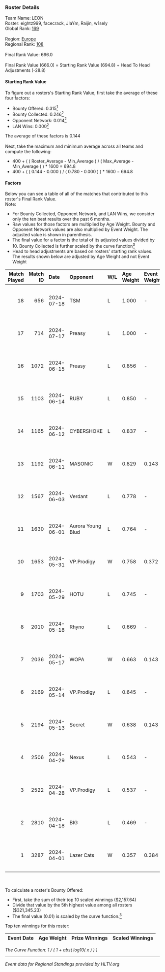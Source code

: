 ### Roster Details<br />
Team Name: LEON<br />
Roster: eightz999, facecrack, JIaYm, Raijin, w1sely<br />
Global Rank: [169](../standings_global.md)<br />
<br />
Region: [Europe]( ../standings_europe.md)<br />
Regional Rank: [108]( ../standings_europe.md)<br />
<br />
Final Rank Value:  666.0<br />
<br />
Final Rank Value (666.0) = Starting Rank Value (694.8) + Head To Head Adjustments (-28.8)<br />

#### Starting Rank Value<br />
To figure out a rosters's Starting Rank Value, first take the average of these four factors:<br />
- Bounty Offered: 0.315[<sup>1</sup>](#table2)
- Bounty Collected: 0.246[<sup>2</sup>](#table1)
- Opponent Network: 0.014[<sup>2</sup>](#table1)
- LAN Wins: 0.000[<sup>2</sup>](#table1)

The average of these factors is 0.144<br />
<br />
Next, take the maximum and minimum average across all teams and compute the following:<br />
- 400 + ( ( Roster_Average - Min_Average ) / ( Max_Average - Min_Average ) ) * 1600 = 694.8
- 400 + ( ( 0.144 - 0.000 ) / ( 0.780 - 0.000 ) ) * 1600 = 694.8


#### Factors<br />
Below you can see a table of all of the matches that contributed to this roster's Final Rank Value.<br />
Note:<br />

- For Bounty Collected, Opponent Network, and LAN Wins, we consider only the ten best results over the past 6 months.
- Raw values for those factors are multiplied by Age Weight. Bounty and Opponent Network values are also multiplied by Event Weight. The adjusted value is shown in parenthesis.
- The final value for a factor is the total of its adjusted values divided by 10. Bounty Collected is further scaled by the curve function[<sup>3</sup>](#curveFunction)
- Head to head adjustments are based on rosters' starting rank values. The results shown below are adjusted by Age Weight and not Event Weight
<span id="table1"></span><br />


| Match Played | Match ID | Date       | Opponent          | W/L | Age Weight | Event Weight | Bounty Collected | Opponent Network | LAN Wins  | H2H Adj. | Roster                                      |
| -: | -: | :- | :- | :- | :- | :- | :- | :- | :- | -: | :- |
|           18 |      656 | 2024-07-18 | TSM               | L   | 1.000      | -            | -                | -                | -         |    -3.24 | eightz999, facecrack, JIaYm, Raijin, w1sely |
|           17 |      714 | 2024-07-17 | Preasy            | L   | 1.000      | -            | -                | -                | -         |   -11.07 | eightz999, facecrack, JIaYm, Raijin, w1sely |
|           16 |     1072 | 2024-06-15 | Preasy            | L   | 0.856      | -            | -                | -                | -         |    -9.60 | eightz999, facecrack, JIaYm, Raijin, w1sely |
|           15 |     1103 | 2024-06-14 | RUBY              | L   | 0.850      | -            | -                | -                | -         |    -6.24 | eightz999, facecrack, JIaYm, Raijin, w1sely |
|           14 |     1165 | 2024-06-12 | CYBERSHOKE        | L   | 0.837      | -            | -                | -                | -         |    -6.79 | eightz999, facecrack, JIaYm, Raijin, w1sely |
|           13 |     1192 | 2024-06-11 | MASONIC           | W   | 0.829      | 0.143        | 0.009 (0.001)    | 0.083 (0.010)    | 0 (0.000) |    15.67 | eightz999, facecrack, JIaYm, Raijin, w1sely |
|           12 |     1567 | 2024-06-03 | Verdant           | L   | 0.778      | -            | -                | -                | -         |    -5.60 | eightz999, facecrack, JIaYm, Raijin, w1sely |
|           11 |     1630 | 2024-06-01 | Aurora Young Blud | L   | 0.764      | -            | -                | -                | -         |    -7.22 | eightz999, facecrack, JIaYm, Raijin, w1sely |
|           10 |     1653 | 2024-05-31 | VP.Prodigy        | W   | 0.758      | 0.372        | 0.025 (0.007)    | 0.393 (0.111)    | 0 (0.000) |    18.71 | eightz999, facecrack, JIaYm, Raijin, w1sely |
|            9 |     1703 | 2024-05-29 | HOTU              | L   | 0.745      | -            | -                | -                | -         |   -12.15 | eightz999, facecrack, JIaYm, Raijin, w1sely |
|            8 |     2010 | 2024-05-18 | Rhyno             | L   | 0.669      | -            | -                | -                | -         |    -3.55 | eightz999, facecrack, JIaYm, Raijin, w1sely |
|            7 |     2036 | 2024-05-17 | WOPA              | W   | 0.663      | 0.143        | 0.001 (0.000)    | 0.124 (0.012)    | 0 (0.000) |     8.47 | eightz999, facecrack, JIaYm, Raijin, w1sely |
|            6 |     2169 | 2024-05-14 | VP.Prodigy        | L   | 0.645      | -            | -                | -                | -         |    -5.39 | eightz999, facecrack, JIaYm, Raijin, w1sely |
|            5 |     2194 | 2024-05-13 | Secret            | W   | 0.638      | 0.143        | 0.000 (0.000)    | 0.056 (0.005)    | 0 (0.000) |     6.21 | eightz999, facecrack, JIaYm, Raijin, w1sely |
|            4 |     2506 | 2024-04-29 | Nexus             | L   | 0.543      | -            | -                | -                | -         |    -5.18 | eightz999, facecrack, JIaYm, Raijin, w1sely |
|            3 |     2522 | 2024-04-28 | VP.Prodigy        | L   | 0.537      | -            | -                | -                | -         |    -4.66 | eightz999, facecrack, JIaYm, Raijin, w1sely |
|            2 |     2810 | 2024-04-18 | BIG               | L   | 0.469      | -            | -                | -                | -         |    -0.51 | eightz999, facecrack, JIaYm, Raijin, w1sely |
|            1 |     3287 | 2024-04-01 | Lazer Cats        | W   | 0.357      | 0.384        | 0.002 (0.000)    | 0.000 (0.000)    | 0 (0.000) |     3.29 | eightz999, facecrack, JIaYm, Raijin, w1sely |

<br />
<span id="table2"></span><br />
To calculate a roster's Bounty Offered:<br />

- First, take the sum of their top 10 scaled winnings ($2,157.64)
- Divide that value by the 5th highest value among all rosters ($321,345.23)
- The final value (0.01) is scaled by the curve function.[<sup>3</sup>](#curveFunction)

Top ten winnings for this roster:<br />

| Event Date | Age Weight | Prize Winnings | Scaled Winnings |
| :- | -: | :- | :- |


<span id="curveFunction"></span>_The Curve Function: 1 / ( 1 + abs( log10( x ) ) )_<br />

---
_Event data for Regional Standings provided by HLTV.org_<br />
